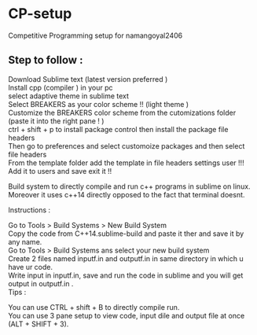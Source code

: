 # CP-setup
Competitive Programming setup for namangoyal2406  
## Step to follow  :  
Download Sublime text (latest version preferred )  
Install cpp (compiler ) in your pc  
select adaptive theme in sublime text  
Select BREAKERS as your color scheme !! (light theme )  
Customize the BREAKERS color scheme from the cutomizations folder  (paste it into the right pane ! )  
ctrl  + shift  + p to install package control then install the package file headers  
Then go to preferences and select customoize packages and then select file headers  
From the template folder add the template in file headers settings user !!!  
Add it to users and save exit it !! 

Build system to directly compile and run c++ programs in sublime on linux. Moreover it uses c++14 directly opposed to the fact that terminal doesnt.  

Instructions :  

Go to Tools > Build Systems > New Build System  
Copy the code from C++14.sublime-build and paste it ther and save it by any name.    
Go to Tools > Build Systems ans select your new build system     
Create 2 files named inputf.in and outputf.in in same directory in which u have ur code.        
Write input in inputf.in, save and run the code in sublime and you will get output in outputf.in .      
Tips :  

You can use CTRL + shift + B to directly compile run.  
You can use 3 pane setup to view code, input dile and output file at once (ALT + SHIFT + 3).  

